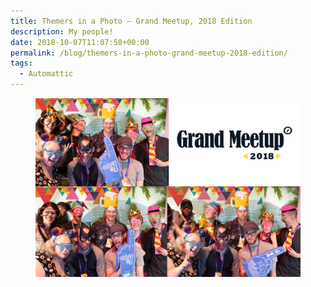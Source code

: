 ```yaml
---
title: Themers in a Photo – Grand Meetup, 2018 Edition
description: My people!
date: 2018-10-07T11:07:58+00:00
permalink: /blog/themers-in-a-photo-grand-meetup-2018-edition/
tags:
  - Automattic
---
```


<figure><img src="./grandmeetup2018-1.jpg" alt="A set of three photos, grouped together with people making funny faces and wearing funny hats." loading="eager" decoding="sync"/></figure>
